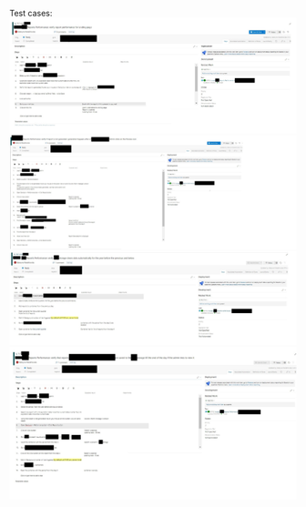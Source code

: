 Test cases:
![photo](https://github.com/KatyaMarakhovskaya/Testcases-and-checklists/blob/main/Increese%20performance:%20some%20test%20cases/1.jpg)
![photo](https://github.com/KatyaMarakhovskaya/Testcases-and-checklists/blob/main/Increese%20performance:%20some%20test%20cases/2.jpg)
![photo](https://github.com/KatyaMarakhovskaya/Testcases-and-checklists/blob/main/Increese%20performance:%20some%20test%20cases/3.jpg)
![photo](https://github.com/KatyaMarakhovskaya/Testcases-and-checklists/blob/main/Increese%20performance:%20some%20test%20cases/4.jpg)
